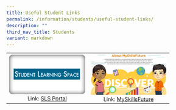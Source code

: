 ```yaml
---
title: Useful Student Links
permalink: /information/students/useful-student-links/
description: ""
third_nav_title: Students
variant: markdown
---
```

<table>
<tbody>
<tr>
<td><img style="width: 200px;" src="/images/sls.png">
<div style="text-align: center;">Link: <a href="https://vle.learning.moe.edu.sg/login" target="_blank" rel="noopener">SLS Portal</a></div>
</td>
<td><img style="width: 200px;" src="/images/msf.jpg">
<div style="text-align: center;">Link: <a href="https://www.myskillsfuture.gov.sg/content/student/en/secondary.html" target="_blank" rel="noopener">MySkillsFuture</a></div>
</td>
</tr>
</tbody>
</table>